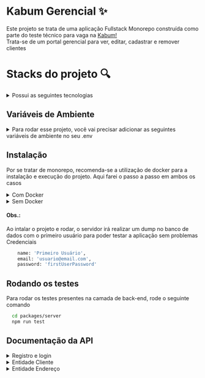 
# Kabum Gerencial ✨

Este projeto se trata de uma aplicação Fullstack Monorepo construída como parte do teste técnico para vaga na [Kabum!](https://www.kabum.com.br/)  
Trata-se de um portal gerencial para ver, editar, cadastrar e remover clientes

# Stacks do projeto 🔍

<details> 
<summary>Possui as seguintes tecnologias</summary> <br>

📊 **Banco de dados:**
  - Relacional, construído com MySQL e TypeORM;

🔙 **Back-end:**
 - Construído seguindo modelo REST, tentando ao máximo respeitar os preceitos de SOLID (principalmente L e I), sendo feito 100% em Typescript;
 
🐋 **Docker:**
 - Cada camada da aplicação (front, back e db) conta com um Dockerfile, além de orquestração docker para dar conta de subir tudo junto ao mesmo tempo;
 
🧪 **Testes:**
 - Por último mas não menos importante, a API conta com uma bateria de testes automatizados através da criação de um InMemory Repository, afim de 'mockar o banco de dados'!

 🔙 **Front-end:**
 - Feito em React, CSS e Bootstrap
 
 </details> 
 
## Variáveis de Ambiente
<details> 
<summary>Para rodar esse projeto, você vai precisar adicionar as seguintes variáveis de ambiente no seu .env</summary> <br>

#### Back-end

`APP_PORT=porta que roda o servidor`  
`JWT_SECRET=secret jwt`  
`DB_USER=user do banco de dados`  
`DB_PASS=senha do banco de dados`  
`DB_NAME=nome do banco de dados`  
`DB_PORT=port do banco de dados`  
`DB_HOST=host do banco de dados`

#### Front-end

`REACT_APP_BASE_URL=a url em que está rodando seu servidor`  

Atenção!  
Caso vá usar o Docker, lembre-se de alterar as variáveis dos arquivos compose
</details> 

## Instalação

Por se tratar de monorepo, recomenda-se a utilização de docker para a instalação e execução do projeto. Aqui farei o passo a passo em ambos os casos

<details> 
<summary>Com Docker</summary> </br>

Instale as dependências

```bash
  npm install ou npm i
```

Na pasta raiz, rode o comando para realizar o compose

   ```bash
  npm run compose:up:dev
``` 

Pronto! Agora é só esperar as camadas montarem! Pega um café enquanto isso ☕

</details> 


<details> 
<summary>Sem Docker</summary> </br>

Instale as dependências

```bash
  npm install ou npm i
```

Vá na pasta de cada camada e instale suas dependências

   ```bash
    cd packages/server
    npm i

    cd packages/web
    npm i
``` 
Para rodar a aplicação:

```bash
    cd packages/server
    npm run dev

    cd packages/web
    npm start
``` 

</details> 

#### Obs.:

Ao intalar o projeto e rodar, o servidor irá realizar um dump no banco de dados com o primeiro usuário para poder testar a aplicação sem problemas  
Credenciais  
```bash
    name: 'Primeiro Usuário',
    email: 'usuario@email.com',
    password: 'firstUserPassword'
``` 
## Rodando os testes

Para rodar os testes presentes na camada de back-end, rode o seguinte comando

```bash
  cd packages/server
  npm run test
```


## Documentação da API

<details>
<summary>Registro e login</summary> </br>

#### Registrar

```http
  POST /register
```

```bash
    "name": "Primeiro Usuário",
    "email": "usuario@email.com",
    "password": "firstUserPassword"
``` 

#### Logar

```http
  POST /login
```

```bash
    "email": "usuario@email.com",
    "password": "firstUserPassword"
``` 

</details>

<details>
<summary>Entidade Cliente</summary> </br>


#### Cadastrar cliente

```http
  POST /client
```

```bash
    "name": "Cliente",
    "cpf": "07938665029",
    "birthday": "16/06/1999",
    "rg": "319100467",
    "phone": "27994567859",
    "addresses": [
      {
        "zipcode": "29060670",
        "address": "Rua tal",
        "number": "880",
        "district": "Bairro Tal",
        "city": "Vitória",
        "state": "ES"
      },
    ]
``` 

#### Listar todos clientes

```http
  GET /client
```

#### Listar cliente por id

```http
  GET /client/${id}
```

| Parâmetro   | Tipo       | Descrição                                   |
| :---------- | :--------- | :------------------------------------------ |
| `id`      | `string` | **Obrigatório**. O ID do cliente que você quer |


#### Editar cliente por id

```http
  PATCH /client/${id}
```

```bash
    "name": "Cliente X",
``` 

| Parâmetro   | Tipo       | Descrição                                   |
| :---------- | :--------- | :------------------------------------------ |
| `id`      | `string` | **Obrigatório**. O ID do cliente que você quer editar|


#### Remover cliente por id

```http
  DELETE /client/${id}
```

| Parâmetro   | Tipo       | Descrição                                   |
| :---------- | :--------- | :------------------------------------------ |
| `id`      | `string` | **Obrigatório**. O ID do cliente que você quer remover|


</details>

<details>
<summary>Entidade Endereço</summary> </br>

#### Cadastrar endereço

```http
  POST /address
```

```bash
  "zipcode": "29060670",
  "address": "Rua tal",
  "number": "880",
  "district": "Bairro Tal",
  "city": "Vitória",
  "state": "ES"
``` 

| Parâmetro   | Tipo       | Descrição                                   |
| :---------- | :--------- | :------------------------------------------ |
| `id`      | `string` | **Obrigatório**. ID do cliente que terá um novo endereço |



#### Listar todos endereços

```http
  GET /address
```

#### Listar endereço por id

```http
  GET /address/${id}
```

| Parâmetro   | Tipo       | Descrição                                   |
| :---------- | :--------- | :------------------------------------------ |
| `id`      | `string` | **Obrigatório**. O ID do endereço que você quer |


#### Editar endereço por id

```http
  PATCH /address/${id}
```

```bash
    "address": "Rua fulano de tal",
	  "complement": "Na esquina"
``` 

| Parâmetro   | Tipo       | Descrição                                   |
| :---------- | :--------- | :------------------------------------------ |
| `id`      | `string` | **Obrigatório**. O ID do endereço que você quer editar|


#### Remover endereço por id

```http
  DELETE /client/${id}
```

| Parâmetro   | Tipo       | Descrição                                   |
| :---------- | :--------- | :------------------------------------------ |
| `id`      | `string` | **Obrigatório**. O ID do endereço que você quer remover|

</details>

